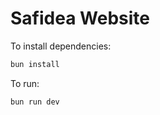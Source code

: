 # Safidea Website

To install dependencies:

```bash
bun install
```

To run:

```bash
bun run dev
```
